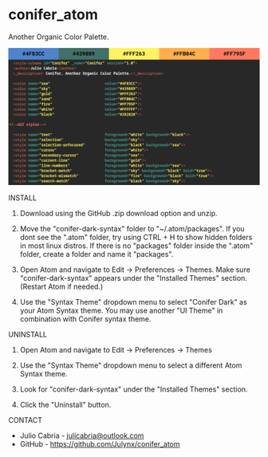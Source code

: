# conifer_atom
Another Organic Color Palette.

![alt text](conifer_new.png)

INSTALL

1. Download using the GitHub .zip download option and unzip.

2. Move the "conifer-dark-syntax" folder to "~/.atom/packages". If you dont see the ".atom" folder, try using CTRL + H to show hidden folders in most linux distros. If there is no "packages" folder inside the ".atom" folder, create a folder and name it "packages".
  
3. Open Atom and navigate to Edit -> Preferences -> Themes. Make sure "conifer-dark-syntax" appears under the "Installed Themes" section. (Restart Atom if needed.)
  
4. Use the "Syntax Theme" dropdown menu to select "Conifer Dark" as your Atom Syntax theme. You may use another "UI Theme" in combination with Conifer syntax theme.
  
UNINSTALL

1. Open Atom and navigate to Edit -> Preferences -> Themes

2. Use the "Syntax Theme" dropdown menu to select a different Atom Syntax theme.

3. Look for "conifer-dark-syntax" under the "Installed Themes" section.

4. Click the "Uninstall" button.
  
CONTACT
  
 - Julio Cabria - julicabria@outlook.com
 - GitHub - https://github.com/Julynx/conifer_atom
